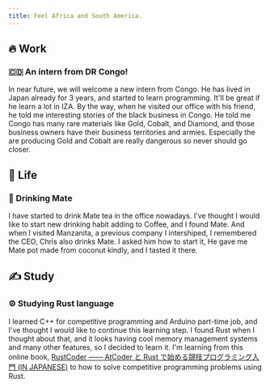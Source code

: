 ```yaml
---
title: Feel Africa and South America.
---
```

## 🔥 Work

### 🇨🇩 An intern from DR Congo!

In near future, we will welcome a new intern from Congo. He has lived in Japan already for 3 years, and started to learn programming. It'll be great if he learn a lot in IZA. By the way, when he visited our office with his friend, he told me interesting stories of the black business in Congo. He told me Congo has many rare materials like Gold, Cobalt, and Diamond, and those business owners have their business territories and armies. Especially the are producing Gold and Cobalt are really dangerous so never should go closer.

## 🌱 Life

### 🧉 Drinking Mate

I have started to drink Mate tea in the office nowadays. I've thought I would like to start new drinking habit adding to Coffee, and I found Mate. And when I visited Manzanita, a previous company I intershiped, I remembered the CEO, Chris also drinks Mate. I asked him how to start it, He gave me Mate pot made from coconut kindly, and I tasted it there. 

## ✍ Study

### ⚙ Studying Rust language

I learned C++ for competitive programming and Arduino part-time job, and I've thought I would like to continue this learning step. I found Rust when I thought about that, and it looks having cool memory management systems and many other features, so I decided to learn it. I'm learning from this online book, [RustCoder ―― AtCoder と Rust で始める競技プログラミング入門 (IN JAPANESE)](https://zenn.dev/toga/books/rust-atcoder) to how to solve competitive programming problems using Rust.